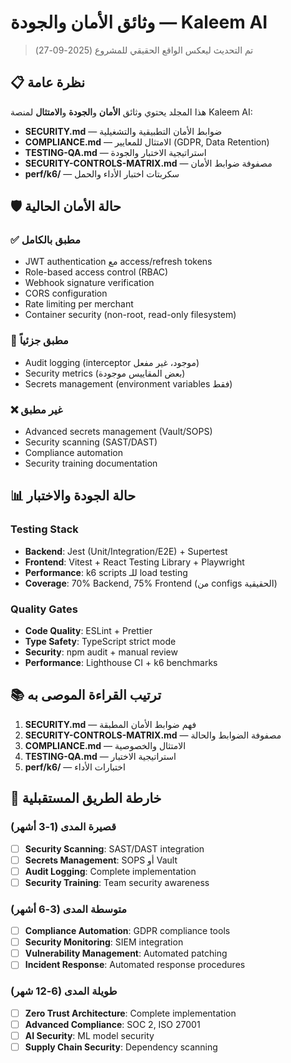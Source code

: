 # وثائق الأمان والجودة — Kaleem AI

> تم التحديث ليعكس الواقع الحقيقي للمشروع (2025-09-27)

## 📋 نظرة عامة

هذا المجلد يحتوي وثائق **الأمان** و**الجودة** و**الامتثال** لمنصة Kaleem AI:

- **SECURITY.md** — ضوابط الأمان التطبيقية والتشغيلية
- **COMPLIANCE.md** — الامتثال للمعايير (GDPR, Data Retention)
- **TESTING-QA.md** — استراتيجية الاختبار والجودة
- **SECURITY-CONTROLS-MATRIX.md** — مصفوفة ضوابط الأمان
- **perf/k6/** — سكربتات اختبار الأداء والحمل

## 🛡️ **حالة الأمان الحالية**

### ✅ **مطبق بالكامل**
- JWT authentication مع access/refresh tokens
- Role-based access control (RBAC)
- Webhook signature verification
- CORS configuration
- Rate limiting per merchant
- Container security (non-root, read-only filesystem)

### 🔄 **مطبق جزئياً**
- Audit logging (interceptor موجود، غير مفعل)
- Security metrics (بعض المقاييس موجودة)
- Secrets management (environment variables فقط)

### ❌ **غير مطبق**
- Advanced secrets management (Vault/SOPS)
- Security scanning (SAST/DAST)
- Compliance automation
- Security training documentation

## 📊 **حالة الجودة والاختبار**

### Testing Stack
- **Backend**: Jest (Unit/Integration/E2E) + Supertest
- **Frontend**: Vitest + React Testing Library + Playwright
- **Performance**: k6 scripts للـ load testing
- **Coverage**: 70% Backend, 75% Frontend (من configs الحقيقية)

### Quality Gates
- **Code Quality**: ESLint + Prettier
- **Type Safety**: TypeScript strict mode
- **Security**: npm audit + manual review
- **Performance**: Lighthouse CI + k6 benchmarks

## 📚 **ترتيب القراءة الموصى به**

1. **SECURITY.md** — فهم ضوابط الأمان المطبقة
2. **SECURITY-CONTROLS-MATRIX.md** — مصفوفة الضوابط والحالة
3. **COMPLIANCE.md** — الامتثال والخصوصية
4. **TESTING-QA.md** — استراتيجية الاختبار
5. **perf/k6/** — اختبارات الأداء

## 🔮 **خارطة الطريق المستقبلية**

### قصيرة المدى (1-3 أشهر)
- [ ] **Security Scanning**: SAST/DAST integration
- [ ] **Secrets Management**: SOPS أو Vault
- [ ] **Audit Logging**: Complete implementation
- [ ] **Security Training**: Team security awareness

### متوسطة المدى (3-6 أشهر)
- [ ] **Compliance Automation**: GDPR compliance tools
- [ ] **Security Monitoring**: SIEM integration
- [ ] **Vulnerability Management**: Automated patching
- [ ] **Incident Response**: Automated response procedures

### طويلة المدى (6-12 شهر)
- [ ] **Zero Trust Architecture**: Complete implementation
- [ ] **Advanced Compliance**: SOC 2, ISO 27001
- [ ] **AI Security**: ML model security
- [ ] **Supply Chain Security**: Dependency scanning
